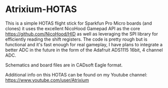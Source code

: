 # Atrixium-HOTAS

This is a simple HOTAS flight stick for Sparkfun Pro Micro boards (and clones) it uses the excellent NicoHood Gamepad API as the core https://github.com/NicoHood/HID as well as leveraging the SPI library for efficiently reading the shift registers. The code is pretty rough but is functional and it's fast enough for real gameplay, I have plans to integrate a better ADC in the future in the form of the Adafruit ADS1115 16bit, 4 channel ADC.

Schematics and board files are in CADsoft Eagle format.


Additional info on this HOTAS can be found on my Youtube channel: https://www.youtube.com/user/Atrixium
